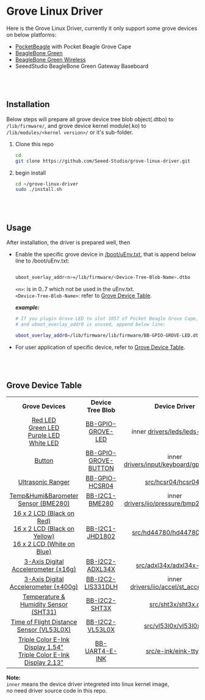Grove Linux Driver
==================

  Here is the Grove Linux Driver, currently it only support some grove devices on below platforms:
  - [PocketBeagle](https://beagleboard.org/pocket) with Pocket Beagle Grove Cape
  - [BeagleBone Green](https://www.seeedstudio.com/Grove-Cape-for-BeagleBone-Series-p-1718.html)
  - [BeagleBone Green Wireless](https://www.seeedstudio.com/BeagleBone-Green-Wireless-Development-Board-TI-AM335x-WiFi-B-p-2650.html)
  - SeeedStudio BeagleBone Green Gateway Baseboard



<br><br>
Installation
------------
  Below steps will prepare all grove device tree blob object(.dtbo) to ```/lib/firmware/```,
and grove device kernel module(.ko) to ```/lib/modules/<kernel version>/``` or it's sub-folder.

1. Clone this repo

   ```bash
   cd
   git clone https://github.com/Seeed-Studio/grove-linux-driver.git
   ```

2. begin install

   ```bash
   cd ~/grove-linux-driver
   sudo ./install.sh
   ```


<br><br>
Usage
-----
After installation, the driver is prepared well, then

* Enable the specific grove device in [/boot/uEnv.txt](https://elinux.org/Beagleboard:BeagleBoneBlack_Debian#U-Boot_Overlays), that is append below line to /boot/uEnv.txt:

  ```bash

  uboot_overlay_addr<n>=/lib/firmware/<Device-Tree-Blob-Name>.dtbo
  
  ```
  ```<n>```: is in 0..7 which not be used in the uEnv.txt.  <br>
  ```<Device-Tree-Blob-Name>```: refer to [Grove Device Table](#grove-device-table).

  ***example:***


  ```bash
  # If you plugin Grove LED to slot 1057 of Pocket Beagle Grove Cape, 
  # and uboot_overlay_addr0 is unused, append below line:

  uboot_overlay_addr0=/lib/firmware/lib/firmware/BB-GPIO-GROVE-LED.dtbo

  ```

* For user application of specific device,
   refer to [Grove Device Table](#grove-device-table).



<br><br>
Grove Device Table
------------------
<div>
  <table border="0">
    <tr align="center">
      <th>Grove Devices</th>
      <th>Device Tree Blob</th>
      <th>Device Driver</th>
      <th>Specific Usage</th>
    </tr>
    <tr align="center">
      <td>
        <a href="https://www.seeedstudio.com/Grove-Red-LED-p-1142.html">Red LED</a><br>
        <a href="https://www.seeedstudio.com/Grove-Green-LED-p-1144.html">Green LED</a><br>
        <a href="https://www.seeedstudio.com/Grove-Purple-LED-3m-p-1143.html">Purple LED</a><br>
        <a href="https://www.seeedstudio.com/Grove-White-LED-p-1140.html">White LED</a>
      </td>
      <td><a href="dts/bbb/BB-GPIO-GROVE-LED.dts">BB-GPIO-GROVE-LED</a></td>
      <td>inner <a href="https://github.com/beagleboard/linux/blob/master/drivers/leds/leds-gpio.c">drivers/leds/leds-gpio.c</a></td>
      <td></td>
    </tr>
    <tr align="center">
      <td><a href="https://www.seeedstudio.com/s/Grove-Button-p-766.html">Button</a></td>
      <td><a href="dts/bbb/BB-GPIO-GROVE-BUTTON.dts">BB-GPIO-GROVE-BUTTON</a></td>
      <td>inner <a href="https://github.com/beagleboard/linux/blob/master/drivers/input/keyboard/gpio_keys.c">drivers/input/keyboard/gpio_keys.c</a></td>
      <td></td>
    </tr>
    <tr align="center">
      <td><a href="https://www.seeedstudio.com/Grove-Ultrasonic-Ranger-p-960.html">Ultrasonic Ranger</a></td>
      <td><a href="dts/bbb/BB-GPIO-HCSR04.dts">BB-GPIO-HCSR04</a></td>
      <td><a href="src/hcsr04/hcsr04.c">src/hcsr04/hcsr04.c</a></td>
      <td></td>
    </tr>
    <tr align="center">
      <td><a href="https://www.seeedstudio.com/Grove-Temp-Humi-Barometer-Sensor-BME28-p-2653.html">Temp&Humi&Barometer Sensor (BME280)</a></td>
      <td><a href="dts/bbb/BB-I2C1-BME280.dts">BB-I2C1-BME280</a></td>
      <td>inner <a href="https://github.com/beagleboard/linux/blob/master/drivers/iio/pressure/bmp280-i2c.c">drivers/iio/pressure/bmp280-i2c.c</a></td>
      <td></td>
    </tr>
    <tr align="center">
      <td>
        <a href="https://www.seeedstudio.com/Grove-16-x-2-LCD-Black-on-Re-p-3197.html">16 x 2 LCD (Black on Red)</a><br>
        <a href="https://www.seeedstudio.com/Grove-16-x-2-LCD-Black-on-Yello-p-3198.html">16 x 2 LCD (Black on Yellow)</a><br>
        <a href="https://www.seeedstudio.com/Grove-16-x-2-LCD-White-on-Blu-p-3196.html">16 x 2 LCD (White on Blue)</a>
      </td>
      <td><a href="dts/bbb/BB-I2C1-JHD1802.dts">BB-I2C1-JHD1802</a></td>
      <td><a href="src/hd44780/hd44780-i2c.c">src/hd44780/hd44780-i2c.c</a></td>
      <td><a href="src/hd44780/README.md">Click</a></td>
    </tr>
    <tr align="center">
      <td><a href="https://www.seeedstudio.com/Grove-3-Axis-Digital-Accelerometer-16-p-1156.html">3-Axis Digital Accelerometer (±16g)</a></td>
      <td><a href="dts/bbb/BB-I2C2-ADXL34X.dts">BB-I2C2-ADXL34X</a></td>
      <td><a href="src/adxl34x/adxl34x-i2c.c">src/adxl34x/adxl34x-i2c.c</a></td>
      <td></td>
    </tr>
    <tr align="center">
      <td><a href="https://www.seeedstudio.com/Grove-3-Axis-Digital-Accelerometer-400-p-1897.html">3-Axis Digital Accelerometer (±400g)</a></td>
      <td><a href="dts/bbb/BB-I2C2-LIS331DLH.dts">BB-I2C2-LIS331DLH</a></td>
      <td>inner <a href="https://github.com/beagleboard/linux/blob/master/drivers/iio/accel/st_accel_i2c.c">drivers/iio/accel/st_accel_i2c.c</a></td>
      <td></td>
    </tr>
    <tr align="center">
      <td><a href="https://www.seeedstudio.com/Grove-Temperature-Humidity-Sensor-SHT3-p-2655.html">Temperature & Humidity Sensor (SHT31)</a></td>
      <td><a href="dts/bbb/BB-I2C2-SHT3X.dts">BB-I2C2-SHT3X</a></td>
      <td><a href="src/sht3x/sht3x.c">src/sht3x/sht3x.c</a></td>
      <td></td>
    </tr>
    <tr align="center">
      <td><a href="https://www.seeedstudio.com/Grove-Time-of-Flight-Distance-Sensor-VL53L0-p-3086.html">Time of Flight Distance Sensor (VL53L0X)</a></td>
      <td><a href="dts/bbb/BB-I2C2-VL53L0X.dts">BB-I2C2-VL53L0X</a></td>
      <td><a href="src/vl53l0x/vl53l0x.c">src/vl53l0x/vl53l0x.c</a></td>
      <td></td>
    </tr>
    <tr align="center">
      <td>
        <a href="https://www.seeedstudio.com/Grove-Triple-Color-E-Ink-Display-1-54-p-2890.html">Triple Color E-Ink Display 1.54"</a><br>
        <a href="https://www.seeedstudio.com/Grove-Triple-Color-E-Ink-Display-2-13-p-2889.html">Triple Color E-Ink Display 2.13"</a><br>
      </td>
      <td><a href="dts/bbb/BB-UART4-E-INK.dts">BB-UART4-E-INK</a></td>
      <td><a href="src/e-ink/eink-tty.c">src/e-ink/eink-tty.c</a></td>
      <td></td>
    </tr>
  </table>
</div>

**Note:**  
  ```inner``` means the device driver integreted into linux kernel image,  
no need driver source code in this repo.
